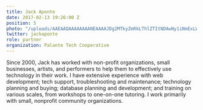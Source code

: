 ```yaml
---
title: Jack Aponte
date: 2017-02-13 19:26:00 Z
position: 5
photo: "/uploads/AAEAAQAAAAAAAANEAAAAJDg2MTkyZmRkLThlZTItNDAwNy1iNmExLWVjM2FkMWQyMzk3MQ.jpg"
twitter: jackaponte
role: partner
organization: Palante Tech Cooperative
---
```


Since 2000, Jack has worked with non-profit organizations, small businesses, artists, and performers to help them to effectively use technology in their work. I have extensive experience with web development; tech support, troubleshooting and maintenance; technology planning and buying; database planning and development; and training on various scales, from workshops to one-on-one tutoring. I work primarily with small, nonprofit community organizations. 
